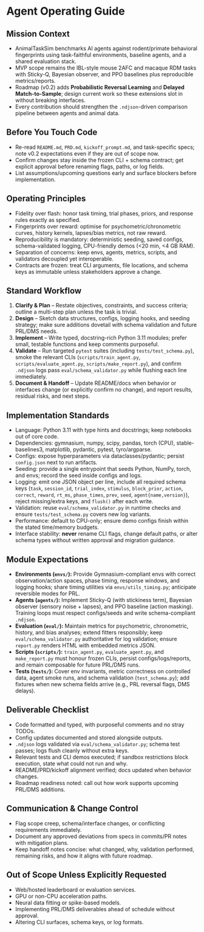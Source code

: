 # Agent Operating Guide

## Mission Context
- AnimalTaskSim benchmarks AI agents against rodent/primate behavioral fingerprints using task-faithful environments, baseline agents, and a shared evaluation stack.
- MVP scope remains the IBL-style mouse 2AFC and macaque RDM tasks with Sticky-Q, Bayesian observer, and PPO baselines plus reproducible metrics/reports.
- Roadmap (v0.2) adds **Probabilistic Reversal Learning** and **Delayed Match-to-Sample**; design current work so these extensions slot in without breaking interfaces.
- Every contribution should strengthen the `.ndjson`-driven comparison pipeline between agents and animal data.

## Before You Touch Code
- Re-read `README.md`, `PRD.md`, `kickoff_prompt.md`, and task-specific specs; note v0.2 expectations even if they are out of scope now.
- Confirm changes stay inside the frozen CLI + schema contract; get explicit approval before renaming flags, paths, or log fields.
- List assumptions/upcoming questions early and surface blockers before implementation.

## Operating Principles
- Fidelity over flash: honor task timing, trial phases, priors, and response rules exactly as specified.
- Fingerprints over reward: optimise for psychometric/chronometric curves, history kernels, lapses/bias metrics, not raw reward.
- Reproducibility is mandatory: deterministic seeding, saved configs, schema-validated logging, CPU-friendly demos (<20 min, <4 GB RAM).
- Separation of concerns: keep envs, agents, metrics, scripts, and validators decoupled yet interoperable.
- Contracts are frozen: treat CLI arguments, file locations, and schema keys as immutable unless stakeholders approve a change.

## Standard Workflow
1. **Clarify & Plan** – Restate objectives, constraints, and success criteria; outline a multi-step plan unless the task is trivial.
2. **Design** – Sketch data structures, configs, logging hooks, and seeding strategy; make sure additions dovetail with schema validation and future PRL/DMS needs.
3. **Implement** – Write typed, docstring-rich Python 3.11 modules; prefer small, testable functions and keep comments purposeful.
4. **Validate** – Run targeted `pytest` suites (including `tests/test_schema.py`), smoke the relevant CLIs (`scripts/train_agent.py`, `scripts/evaluate_agent.py`, `scripts/make_report.py`), and confirm `.ndjson` logs pass `eval/schema_validator.py` while flushing each line immediately.
5. **Document & Handoff** – Update README/docs when behavior or interfaces change (or explicitly confirm no change), and report results, residual risks, and next steps.

## Implementation Standards
- Language: Python 3.11 with type hints and docstrings; keep notebooks out of core code.
- Dependencies: gymnasium, numpy, scipy, pandas, torch (CPU), stable-baselines3, matplotlib, pydantic, pytest, tyro/argparse.
- Configs: expose hyperparameters via dataclasses/pydantic; persist `config.json` next to run artifacts.
- Seeding: provide a single entrypoint that seeds Python, NumPy, torch, and envs; record the seed inside configs and logs.
- Logging: emit one JSON object per line, include all required schema keys (`task`, `session_id`, `trial_index`, `stimulus`, `block_prior`, `action`, `correct`, `reward`, `rt_ms`, `phase_times`, `prev`, `seed`, `agent{name,version}`), reject missing/extra keys, and `flush()` after each write.
- Validation: reuse `eval/schema_validator.py` in runtime checks and ensure `tests/test_schema.py` covers new log variants.
- Performance: default to CPU-only; ensure demo configs finish within the stated time/memory budgets.
- Interface stability: **never** rename CLI flags, change default paths, or alter schema types without written approval and migration guidance.

## Module Expectations
- **Environments (`envs/`):** Provide Gymnasium-compliant envs with correct observation/action spaces, phase timing, response windows, and logging hooks; share timing utilities via `envs/utils_timing.py`; anticipate reversible modes for PRL.
- **Agents (`agents/`):** Implement Sticky-Q (with stickiness term), Bayesian observer (sensory noise + lapses), and PPO baseline (action masking). Training loops must respect configs/seeds and write schema-compliant `.ndjson`.
- **Evaluation (`eval/`):** Maintain metrics for psychometric, chronometric, history, and bias analyses; extend fitters responsibly; keep `eval/schema_validator.py` authoritative for log validation; ensure `report.py` renders HTML with embedded metrics JSON.
- **Scripts (`scripts/`):** `train_agent.py`, `evaluate_agent.py`, and `make_report.py` must honour frozen CLIs, persist configs/logs/reports, and remain composable for future PRL/DMS runs.
- **Tests (`tests/`):** Cover env invariants, metric correctness on controlled data, agent smoke runs, and schema validation (`test_schema.py`); add fixtures when new schema fields arrive (e.g., PRL reversal flags, DMS delays).

## Deliverable Checklist
- Code formatted and typed, with purposeful comments and no stray TODOs.
- Config updates documented and stored alongside outputs.
- `.ndjson` logs validated via `eval/schema_validator.py`; schema test passes; logs flush cleanly without extra keys.
- Relevant tests and CLI demos executed; if sandbox restrictions block execution, state what could not run and why.
- README/PRD/kickoff alignment verified; docs updated when behavior changes.
- Roadmap readiness noted: call out how work supports upcoming PRL/DMS additions.

## Communication & Change Control
- Flag scope creep, schema/interface changes, or conflicting requirements immediately.
- Document any approved deviations from specs in commits/PR notes with mitigation plans.
- Keep handoff notes concise: what changed, why, validation performed, remaining risks, and how it aligns with future roadmap.

## Out of Scope Unless Explicitly Requested
- Web/hosted leaderboard or evaluation services.
- GPU or non-CPU acceleration paths.
- Neural data fitting or spike-based models.
- Implementing PRL/DMS deliverables ahead of schedule without approval.
- Altering CLI surfaces, schema keys, or log formats.
